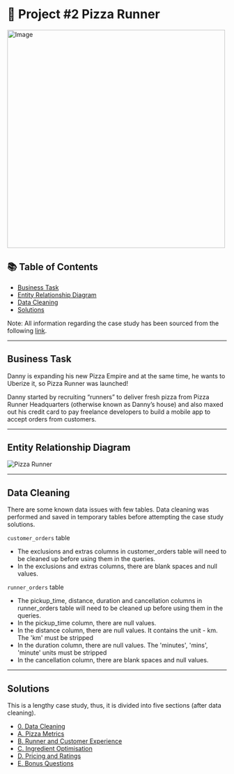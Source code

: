 # 🍕 Project #2 Pizza Runner
<img src="https://8weeksqlchallenge.com/images/case-study-designs/2.png" alt="Image" width="500" height="500">

## 📚 Table of Contents
- [Business Task](#business-task)
- [Entity Relationship Diagram](#entity-relationship-diagram)
- [Data Cleaning](#data-cleaning)
- [Solutions](#solutions)

Note: All information regarding the case study has been sourced from the following [link](https://8weeksqlchallenge.com/case-study-2/).

***

## Business Task
Danny is expanding his new Pizza Empire and at the same time, he wants to Uberize it, so Pizza Runner was launched!

Danny started by recruiting “runners” to deliver fresh pizza from Pizza Runner Headquarters (otherwise known as Danny’s house) and also maxed out his credit card to pay freelance developers to build a mobile app to accept orders from customers. 

***

## Entity Relationship Diagram

![Pizza Runner](https://user-images.githubusercontent.com/81607668/242152356-78099a4e-4d0e-421f-a560-b72e4321f530.png)

***

## Data Cleaning

There are some known data issues with few tables. Data cleaning was performed and saved in temporary tables before attempting the case study solutions.

`customer_orders` table

- The exclusions and extras columns in customer_orders table will need to be cleaned up before using them in the queries.
- In the exclusions and extras columns, there are blank spaces and null values.

`runner_orders` table

- The pickup_time, distance, duration and cancellation columns in runner_orders table will need to be cleaned up before using them in the queries.
- In the pickup_time column, there are null values.
- In the distance column, there are null values. It contains the unit - km. The 'km' must be stripped
- In the duration column, there are null values. The 'minutes', 'mins', 'minute' units must be stripped
- In the cancellation column, there are blank spaces and null values.

***

## Solutions

This is a lengthy case study, thus, it is divided into five sections (after data cleaning).

  - [0. Data Cleaning](https://github.com/tseyongg/Tse_Yong_SQL_Projects/blob/main/Project%20%232%20-%20Pizza%20Runner/Solutions/0.%20Data%20Clean.md)
  - [A. Pizza Metrics](https://github.com/tseyongg/Tse_Yong_SQL_Projects/blob/main/Project%20%232%20-%20Pizza%20Runner/Solutions/A.%20Pizza%20Metrics.md)
  - [B. Runner and Customer Experience](https://github.com/tseyongg/Tse_Yong_SQL_Projects/blob/main/Project%20%232%20-%20Pizza%20Runner/Solutions/B.%20Runner%20and%20Customer%20Experience.md)
  - [C. Ingredient Optimisation](https://github.com/tseyongg/Tse_Yong_SQL_Projects/blob/main/Project%20%232%20-%20Pizza%20Runner/Solutions/C.%20Ingredient%20Optimisation.md)
  - [D. Pricing and Ratings](https://github.com/tseyongg/Tse_Yong_SQL_Projects/blob/main/Project%20%232%20-%20Pizza%20Runner/Solutions/D.%20Pricing%20and%20Ratings.md)
  - [E. Bonus Questions](https://github.com/tseyongg/Tse_Yong_SQL_Projects/blob/main/Project%20%232%20-%20Pizza%20Runner/Solutions/E.%20Bonus%20Questions.md)
